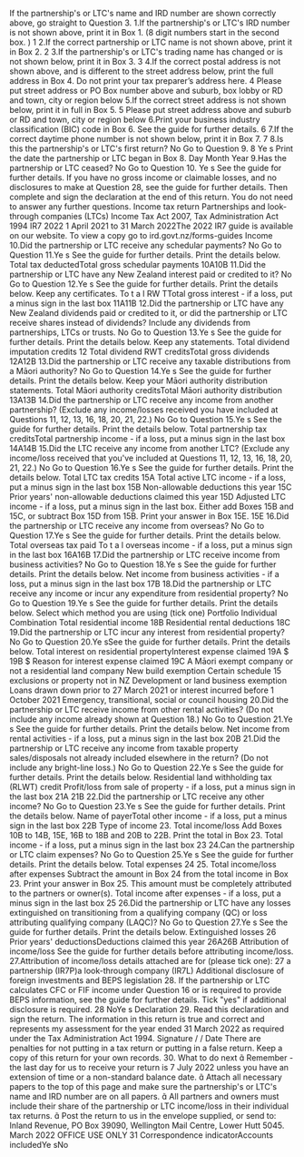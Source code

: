 If the partnership's or LTC's name and IRD number are shown correctly above, go straight to Question 3. 1.If the partnership's or LTC's IRD number is not shown above, print it in Box 1. (8 digit numbers start in the second box. ) 1 2.If the correct partnership or LTC name is not shown above, print it in Box 2. 2 3.If the partnership's or LTC's trading name has changed or is not shown below, print it in Box 3. 3 4.If the correct postal address is not shown above, and is different to the street address below, print the full address in Box 4. Do not print your tax preparer’s address here. 4 Please put street address or PO Box number above and suburb, box lobby or RD and town, city or region below 5.If the correct street address is not shown below, print it in full in Box 5. 5 Please put street address above and suburb or RD and town, city or region below 6.Print your business industry classification (BIC) code in Box 6. See the guide for further details. 6 7.If the correct daytime phone number is not shown below, print it in Box 7. 7 8.Is this the partnership's or LTC's first return? No Go to Question 9. 8 Ye s Print the date the partnership or LTC began in Box 8. Day Month Year 9.Has the partnership or LTC ceased? No Go to Question 10. Ye s See the guide for further details. If you have no gross income or claimable losses, and no disclosures to make at Question 28, see the guide for further details. Then complete and sign the declaration at the end of this return. You do not need to answer any further questions. Income tax return Partnerships and look-through companies (LTCs) Income Tax Act 2007, Tax Administration Act 1994 IR7 2022 1 April 2021 to 31 March 2022The 2022 IR7 guide is available on our website. To view a copy go to ird.govt.nz/forms-guides Income 10.Did the partnership or LTC receive any schedular payments? No Go to Question 11.Ye s See the guide for further details. Print the details below. Total tax deductedTotal gross schedular payments 10A10B 11.Did the partnership or LTC have any New Zealand interest paid or credited to it? No Go to Question 12.Ye s See the guide for further details. Print the details below. Keep any certificates. To t a l RW TTotal gross interest - if a loss, put a minus sign in the last box 11A11B 12.Did the partnership or LTC have any New Zealand dividends paid or credited to it, or did the partnership or LTC receive shares instead of dividends? Include any dividends from partnerships, LTCs or trusts. No Go to Question 13.Ye s See the guide for further details. Print the details below. Keep any statements. Total dividend imputation credits 12 Total dividend RWT creditsTotal gross dividends 12A12B 13.Did the partnership or LTC receive any taxable distributions from a Māori authority? No Go to Question 14.Ye s See the guide for further details. Print the details below. Keep your Māori authority distribution statements. Total Māori authority creditsTotal Māori authority distribution 13A13B 14.Did the partnership or LTC receive any income from another partnership? (Exclude any income/losses received you have included at Questions 11, 12, 13, 16, 18, 20, 21, 22.) No Go to Question 15.Ye s See the guide for further details. Print the details below. Total partnership tax creditsTotal partnership income - if a loss, put a minus sign in the last box 14A14B 15.Did the LTC receive any income from another LTC? (Exclude any income/loss received that you've included at Questions 11, 12, 13, 16, 18, 20, 21, 22.) No Go to Question 16.Ye s See the guide for further details. Print the details below. Total LTC tax credits 15A Total active LTC income - if a loss, put a minus sign in the last box 15B Non-allowable deductions this year 15C Prior years' non-allowable deductions claimed this year 15D Adjusted LTC income - if a loss, put a minus sign in the last box. Either add Boxes 15B and 15C, or subtract Box 15D from 15B. Print your answer in Box 15E. 15E 16.Did the partnership or LTC receive any income from overseas? No Go to Question 17.Ye s See the guide for further details. Print the details below. Total overseas tax paid To t a l overseas income - if a loss, put a minus sign in the last box 16A16B 17.Did the partnership or LTC receive income from business activities? No Go to Question 18.Ye s See the guide for further details. Print the details below. Net income from business activities - if a loss, put a minus sign in the last box 17B 18.Did the partnership or LTC receive any income or incur any expenditure from residential property? No Go to Question 19.Ye s See the guide for further details. Print the details below. Select which method you are using (tick one) Portfolio Individual Combination Total residential income 18B Residential rental deductions 18C 19.Did the partnership or LTC incur any interest from residential property? No Go to Question 20.Ye sSee the guide for further details. Print the details below. Total interest on residential propertyInterest expense claimed 19A $ 19B $ Reason for interest expense claimed 19C A Māori exempt company or not a residential land company New build exemption Certain schedule 15 exclusions or property not in NZ Development or land business exemption Loans drawn down prior to 27 March 2021 or interest incurred before 1 October 2021 Emergency, transitional, social or council housing 20.Did the partnership or LTC receive income from other rental activities? (Do not include any income already shown at Question 18.) No Go to Question 21.Ye s See the guide for further details. Print the details below. Net income from rental activities - if a loss, put a minus sign in the last box 20B 21.Did the partnership or LTC receive any income from taxable property sales/disposals not already included elsewhere in the return? (Do not include any bright-line loss.) No Go to Question 22.Ye s See the guide for further details. Print the details below. Residential land withholding tax (RLWT) credit Profit/loss from sale of property - if a loss, put a minus sign in the last box 21A 21B 22.Did the partnership or LTC receive any other income? No Go to Question 23.Ye s See the guide for further details. Print the details below. Name of payerTotal other income - if a loss, put a minus sign in the last box 22B Type of income 23. Total income/loss Add Boxes 10B to 14B, 15E, 16B to 18B and 20B to 22B. Print the total in Box 23. Total income - if a loss, put a minus sign in the last box 23 24.Can the partnership or LTC claim expenses? No Go to Question 25.Ye s See the guide for further details. Print the details below. Total expenses 24 25. Total income/loss after expenses Subtract the amount in Box 24 from the total income in Box 23. Print your answer in Box 25. This amount must be completely attributed to the partners or owner(s). Total income after expenses - if a loss, put a minus sign in the last box 25 26.Did the partnership or LTC have any losses extinguished on transitioning from a qualifying company (QC) or loss attributing qualifying company (LAQC)? No Go to Question 27.Ye s See the guide for further details. Print the details below. Extinguished losses 26 Prior years' deductionsDeductions claimed this year 26A26B Attribution of income/loss See the guide for further details before attributing income/loss. 27.Attribution of income/loss details attached are for (please tick one): 27 a partnership (IR7P)a look-through company (IR7L) Additional disclosure of foreign investments and BEPS legislation 28. If the partnership or LTC calculates CFC or FIF income under Question 16 or is required to provide BEPS information, see the guide for further details. Tick "yes" if additional disclosure is required. 28 NoYe s Declaration 29. Read this declaration and sign the return. The information in this return is true and correct and represents my assessment for the year ended 31 March 2022 as required under the Tax Administration Act 1994. Signature / / Date There are penalties for not putting in a tax return or putting in a false return. Keep a copy of this return for your own records. 30. What to do next  Remember - the last day for us to receive your return is 7 July 2022 unless you have an extension of time or a non-standard balance date.  Attach all necessary papers to the top of this page and make sure the partnership's or LTC's name and IRD number are on all papers.  All partners and owners must include their share of the partnership or LTC income/loss in their individual tax returns.  Post the return to us in the envelope supplied, or send to: Inland Revenue, PO Box 39090, Wellington Mail Centre, Lower Hutt 5045. March 2022 OFFICE USE ONLY 31 Correspondence indicatorAccounts includedYe sNo